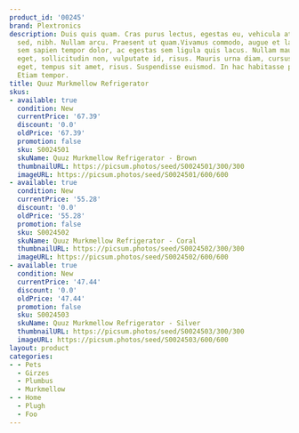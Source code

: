 ```yaml
---
product_id: '00245'
brand: Plextronics
description: Duis quis quam. Cras purus lectus, egestas eu, vehicula at, imperdiet
  sed, nibh. Nullam arcu. Praesent ut quam.Vivamus commodo, augue et laoreet euismod,
  sem sapien tempor dolor, ac egestas sem ligula quis lacus. Nullam mauris orci, porttitor
  eget, sollicitudin non, vulputate id, risus. Mauris urna diam, cursus id, mattis
  eget, tempus sit amet, risus. Suspendisse euismod. In hac habitasse platea dictumst.
  Etiam tempor.
title: Quuz Murkmellow Refrigerator
skus:
- available: true
  condition: New
  currentPrice: '67.39'
  discount: '0.0'
  oldPrice: '67.39'
  promotion: false
  sku: S0024501
  skuName: Quuz Murkmellow Refrigerator - Brown
  thumbnailURL: https://picsum.photos/seed/S0024501/300/300
  imageURL: https://picsum.photos/seed/S0024501/600/600
- available: true
  condition: New
  currentPrice: '55.28'
  discount: '0.0'
  oldPrice: '55.28'
  promotion: false
  sku: S0024502
  skuName: Quuz Murkmellow Refrigerator - Coral
  thumbnailURL: https://picsum.photos/seed/S0024502/300/300
  imageURL: https://picsum.photos/seed/S0024502/600/600
- available: true
  condition: New
  currentPrice: '47.44'
  discount: '0.0'
  oldPrice: '47.44'
  promotion: false
  sku: S0024503
  skuName: Quuz Murkmellow Refrigerator - Silver
  thumbnailURL: https://picsum.photos/seed/S0024503/300/300
  imageURL: https://picsum.photos/seed/S0024503/600/600
layout: product
categories:
- - Pets
  - Girzes
  - Plumbus
  - Murkmellow
- - Home
  - Plugh
  - Foo
---
```

